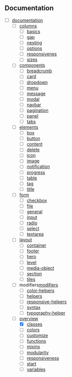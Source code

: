 ## Documentation

- [ ] [documentation](https://wasabi-io.github.io/bambu/#/documentation)
   - [ ] [columns](https://wasabi-io.github.io/bambu/#/documentation/columns)
       * [ ] [basics](https://wasabi-io.github.io/bambu/#/documentation/columns/basics)
       * [ ] [gap](https://wasabi-io.github.io/bambu/#/documentation/columns/gap)
       * [ ] [nesting](https://wasabi-io.github.io/bambu/#/documentation/columns/nesting)
       * [ ] [options](https://wasabi-io.github.io/bambu/#/documentation/columns/options)
       * [ ] [responsivenes](https://wasabi-io.github.io/bambu/#/documentation/columns/responsivenes)
       * [ ] [sizes](https://wasabi-io.github.io/bambu/#/documentation/columns/sizes)

   - [ ] [components](https://wasabi-io.github.io/bambu/#/documentation/components)
       * [ ] [breadcrumb](https://wasabi-io.github.io/bambu/#/documentation/components/breadcrumb)
       * [ ] [card](https://wasabi-io.github.io/bambu/#/documentation/components/card)
       * [ ] [dropdown](https://wasabi-io.github.io/bambu/#/documentation/components/dropdown/)
       * [ ] [menu](https://wasabi-io.github.io/bambu/#/documentation/components/menu)
       * [ ] [message](https://wasabi-io.github.io/bambu/#/documentation/components/message)
       * [ ] [modal](https://wasabi-io.github.io/bambu/#/documentation/components/modal)
       * [ ] [navbar](https://wasabi-io.github.io/bambu/#/documentation/components/navbar)
       * [ ] [pagination](https://wasabi-io.github.io/bambu/#/documentation/components/pagination)
       * [ ] [panel](https://wasabi-io.github.io/bambu/#/documentation/components/panel)
       * [ ] [tabs](https://wasabi-io.github.io/bambu/#/documentation/components/tabs)

   - [ ] [elements](https://wasabi-io.github.io/bambu/#/documentation/elements/)
       * [ ] [box](https://wasabi-io.github.io/bambu/#/documentation/elements/box)
       * [ ] [button](https://wasabi-io.github.io/bambu/#/documentation/elements/button)
       * [ ] [content](https://wasabi-io.github.io/bambu/#/documentation/elements/content)
       * [ ] [delete](https://wasabi-io.github.io/bambu/#/documentation/elements/delete)
       * [ ] [icon](https://wasabi-io.github.io/bambu/#/documentation/elements/icon)
       * [ ] [image](https://wasabi-io.github.io/bambu/#/documentation/elements/image)
       * [ ] [notification](https://wasabi-io.github.io/bambu/#/documentation/elements/notification)
       * [ ] [progress](https://wasabi-io.github.io/bambu/#/documentation/elements/progress)
       * [ ] [table](https://wasabi-io.github.io/bambu/#/documentation/elements/table)
       * [ ] [tag](https://wasabi-io.github.io/bambu/#/documentation/elements/tag)
       * [ ] [title](https://wasabi-io.github.io/bambu/#/documentation/elements/title)

   - [ ] [form](https://wasabi-io.github.io/bambu/#/documentation/form/)
       * [ ] [checkbox](https://wasabi-io.github.io/bambu/#/documentation/form/checkbox)
       * [ ] [file](https://wasabi-io.github.io/bambu/#/documentation/form/file)
       * [ ] [general](https://wasabi-io.github.io/bambu/#/documentation/form/general)
       * [ ] [input](https://wasabi-io.github.io/bambu/#/documentation/form/input)
       * [ ] [radio](https://wasabi-io.github.io/bambu/#/documentation/form/radio)
       * [ ] [select](https://wasabi-io.github.io/bambu/#/documentation/form/select)
       * [ ] [textarea](https://wasabi-io.github.io/bambu/#/documentation/form/textarea)

   - [ ] [layout](https://wasabi-io.github.io/bambu/#/documentation/layout/)
       * [ ] [container](https://wasabi-io.github.io/bambu/#/documentation/layout/container)
       * [ ] [footer](https://wasabi-io.github.io/bambu/#/documentation/layout/footer)
       * [ ] [hero](https://wasabi-io.github.io/bambu/#/documentation/layout/hero)
       * [ ] [level](https://wasabi-io.github.io/bambu/#/documentation/layout/level)
       * [ ] [media-object](https://wasabi-io.github.io/bambu/#/documentation/layout/media-object)
       * [ ] [section](https://wasabi-io.github.io/bambu/#/documentation/layout/section)
       * [ ] [tiles](https://wasabi-io.github.io/bambu/#/documentation/layout/tiles)

   - [ ] modifiers[modifiers](https://wasabi-io.github.io/bambu/#/documentation/modifiers/)
       * [ ] [color-helpers](https://wasabi-io.github.io/bambu/#/documentation/modifiers/color-helpers)
       * [ ] [helpers](https://wasabi-io.github.io/bambu/#/documentation/modifiers/helpers)
       * [ ] [responsive-helpers](https://wasabi-io.github.io/bambu/#/documentation/modifiers/responsive-helpers)
       * [ ] [syntax](https://wasabi-io.github.io/bambu/#/documentation/modifiers/syntax)
       * [ ] [typography-helper](https://wasabi-io.github.io/bambu/#/documentation/modifiers/typography-helper)

   - [ ] [overview](https://wasabi-io.github.io/bambu/#/documentation/overview/)
       * [x] [classes](https://wasabi-io.github.io/bambu/#/documentation/overview/classes)
       * [ ] [colors](https://wasabi-io.github.io/bambu/#/documentation/overview/colors)
       * [ ] [customize](https://wasabi-io.github.io/bambu/#/documentation/overview/customize)
       * [ ] [functions](https://wasabi-io.github.io/bambu/#/documentation/overview/functions)
       * [ ] [mixins](https://wasabi-io.github.io/bambu/#/documentation/overview/mixins)
       * [ ] [modularity](https://wasabi-io.github.io/bambu/#/documentation/overview/modularity)
       * [ ] [responsiveness](https://wasabi-io.github.io/bambu/#/documentation/overview/responsiveness)
       * [ ] [start](https://wasabi-io.github.io/bambu/#/documentation/overview/start)
       * [ ] [variables](https://wasabi-io.github.io/bambu/#/documentation/overview/variables)
